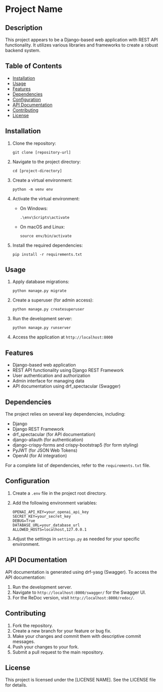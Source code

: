 # Project Name

## Description

This project appears to be a Django-based web application with REST API functionality. It utilizes various libraries and frameworks to create a robust backend system.

## Table of Contents

- [Installation](#installation)
- [Usage](#usage)
- [Features](#features)
- [Dependencies](#dependencies)
- [Configuration](#configuration)
- [API Documentation](#api-documentation)
- [Contributing](#contributing)
- [License](#license)

## Installation

1. Clone the repository:
   ```
   git clone [repository-url]
   ```

2. Navigate to the project directory:
   ```
   cd [project-directory]
   ```

3. Create a virtual environment:
   ```
   python -m venv env
   ```

4. Activate the virtual environment:
   - On Windows:
     ```
     .\env\Scripts\activate
     ```
   - On macOS and Linux:
     ```
     source env/bin/activate
     ```

5. Install the required dependencies:
   ```
   pip install -r requirements.txt
   ```

## Usage

1. Apply database migrations:
   ```
   python manage.py migrate
   ```

2. Create a superuser (for admin access):
   ```
   python manage.py createsuperuser
   ```

3. Run the development server:
   ```
   python manage.py runserver
   ```

4. Access the application at `http://localhost:8000`

## Features

- Django-based web application
- REST API functionality using Django REST Framework
- User authentication and authorization
- Admin interface for managing data
- API documentation using drf_spectacular (Swagger)

## Dependencies

The project relies on several key dependencies, including:

- Django
- Django REST Framework
- drf_spectacular (for API documentation)
- django-allauth (for authentication)
- django-crispy-forms and crispy-bootstrap5 (for form styling)
- PyJWT (for JSON Web Tokens)
- OpenAI (for AI integration)

For a complete list of dependencies, refer to the `requirements.txt` file.

## Configuration

1. Create a `.env` file in the project root directory.
2. Add the following environment variables:
   ```
   OPENAI_API_KEY=your_openai_api_key
   SECRET_KEY=your_secret_key
   DEBUG=True
   DATABASE_URL=your_database_url
   ALLOWED_HOSTS=localhost,127.0.0.1
   ```

3. Adjust the settings in `settings.py` as needed for your specific environment.

## API Documentation

API documentation is generated using drf-yasg (Swagger). To access the API documentation:

1. Run the development server.
2. Navigate to `http://localhost:8000/swagger/` for the Swagger UI.
3. For the ReDoc version, visit `http://localhost:8000/redoc/`.

## Contributing

1. Fork the repository.
2. Create a new branch for your feature or bug fix.
3. Make your changes and commit them with descriptive commit messages.
4. Push your changes to your fork.
5. Submit a pull request to the main repository.

## License

This project is licensed under the [LICENSE NAME]. See the LICENSE file for details.